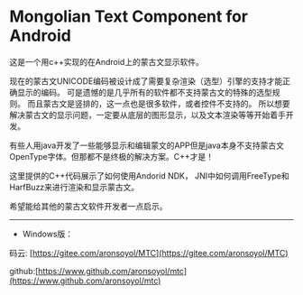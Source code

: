 # Mongolian Text Component for Android

这是一个用c++实现的在Android上的蒙古文显示软件。

现在的蒙古文UNICODE编码被设计成了需要复杂渲染（选型）引擎的支持才能正确显示的编码。
可是遗憾的是几乎所有的软件都不支持蒙古文的特殊的选型规则。
而且蒙古文是竖排的，这一点也是很多软件，或者控件不支持的。
所以想要解决蒙古文的显示问题，一定要从底层的图形显示，以及文本渲染等等开始着手开发。

有些人用java开发了一些能够显示和编辑蒙文的APP但是java本身不支持蒙古文OpenType字体。但那都不是终极的解决方案。C++才是！

这里提供的C++代码展示了如何使用Andorid NDK， JNI中如何调用FreeType和HarfBuzz来进行渲染和显示蒙古文。

希望能给其他的蒙古文软件开发者一点启示。

***

- Windows版：

码云: [https://gitee.com/aronsoyol/MTC](https://gitee.com/aronsoyol/MTC)

github:[https://www.github.com/aronsoyol/mtc](https://www.github.com/aronsoyol/mtc)
